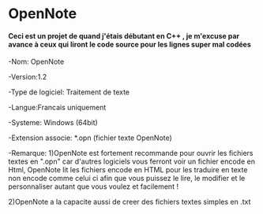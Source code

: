 # OpenNote

<h4>Ceci est un projet de quand j'étais débutant en C++ , je m'excuse par avance à ceux qui liront le code source pour les lignes super mal codées</h4>

-Nom: OpenNote
		
-Version:1.2

-Type de logiciel: Traitement de texte

-Langue:Francais uniquement

-Systeme: Windows (64bit)

-Extension associe: *.opn (fichier texte OpenNote) 

-Remarque: 
	1)OpenNote est fortement recommande pour ouvrir les fichiers textes en ".opn" car d'autres logiciels vous ferront voir un fichier encode en Html, OpenNote lit les fichiers encode en HTML pour les traduire en texte non encode comme celui ci afin que vous puissez le lire, le modifier et le personnaliser autant que vous voulez et facilement !	     

2)OpenNote a la capacite aussi de creer des fichiers textes simples en .txt
  
  
  
